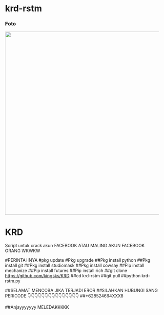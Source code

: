 # krd-rstm


### Foto 




<img src="https://user-images.githubusercontent.com/117046930/228029951-39830d00-204d-4e8c-b973-1e11af3879a3.png" width="600px">  







# KRD
Script untuk crack akun FACEBOOK
ATAU MALING AKUN FACEBOOK ORANG WKWKW

#PERINTAHNYA
#pkg update
#Pkg upgrade
##Pkg install python
##Pkg install git
##Pkg install studiomask
##Pkg install cowsay
##Pip install mechanize
##Pip install futures
##Pip install rich
##git clone https://github.com/kingsks/KRD
##cd krd-rstm
##git pull
##python krd-rstm.py

##SELAMAT MENCOBA JIKA TERJADI EROR
##SILAHKAN HUBUNGI SANG PERICODE
👇👇👇👇👇👇👇👇👇👇👇👇👇👇👇
##+628524664XXX8

##Anjayyyyyyy MELEDAKKKKK

